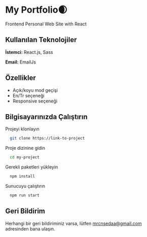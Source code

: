 
# My Portfolio🌒

Frontend Personal Web Site with React


## Kullanılan Teknolojiler

**İstemci:** React.js, Sass

**Email:** EmailJs

  
## Özellikler

- Açık/koyu mod geçişi
- En/Tr seçeneği
- Responsive seçeneği


  
## Bilgisayarınızda Çalıştırın

Projeyi klonlayın

```bash
  git clone https://link-to-project
```

Proje dizinine gidin

```bash
  cd my-project
```

Gerekli paketleri yükleyin

```bash
  npm install
```

Sunucuyu çalıştırın

```bash
  npm run start
```

  
## Geri Bildirim

Herhangi bir geri bildiriminiz varsa, lütfen mrcnsedaa@gmail.com adresinden bana ulaşın.

  